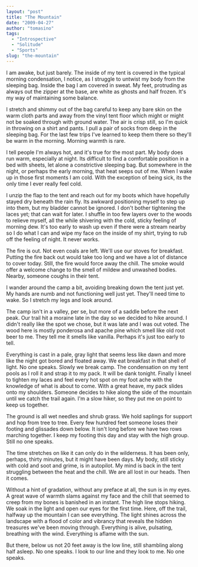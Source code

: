 ```yaml
---
layout: "post"
title: "The Mountain"
date: "2009-04-27"
author: "tomasino"
tags:
  - "Introspective"
  - "Solitude"
  - "Sports"
slug: "the-mountain"
---
```


I am awake, but just barely. The inside of my tent is covered in the
typical morning condensation, I notice, as I struggle to untwist my body
from the sleeping bag. Inside the bag I am covered in sweat. My feet,
protruding as always out the zipper at the base, are white as ghosts and
half frozen. It's my way of maintaining some balance.

I stretch and shimmy out of the bag careful to keep any bare skin on the
warm cloth parts and away from the vinyl tent floor which might or might
not be soaked through with ground water. The air is crisp still, so I'm
quick in throwing on a shirt and pants. I pull a pair of socks from deep
in the sleeping bag. For the last few trips I've learned to keep them
there so they'll be warm in the morning. Morning warmth is rare.

I tell people I'm always hot, and it's true for the most part. My body
does run warm, especially at night. Its difficult to find a comfortable
position in a bed with sheets, let alone a constrictive sleeping bag.
But somewhere in the night, or perhaps the early morning, that heat
seeps out of me. When I wake up in those first moments I am cold. With
the exception of being sick, its the only time I ever really feel cold.

I unzip the flap to the tent and reach out for my boots which have
hopefully stayed dry beneath the rain fly. Its awkward positioning
myself to step up into them, but my bladder cannot be ignored. I don't
bother tightening the laces yet; that can wait for later. I shuffle in
too few layers over to the woods to relieve myself, all the while
shivering with the cold, sticky feeling of morning dew. It's too early
to wash up even if there were a stream nearby so I do what I can and
wipe my face on the inside of my shirt, trying to rub off the feeling of
night. It never works.

The fire is out. Not even coals are left. We'll use our stoves for
breakfast. Putting the fire back out would take too long and we have a
lot of distance to cover today. Still, the fire would force away the
chill. The smoke would offer a welcome change to the smell of mildew and
unwashed bodies. Nearby, someone coughs in their tent.

I wander around the camp a bit, avoiding breaking down the tent just
yet. My hands are numb and not functioning well just yet. They'll need
time to wake. So I stretch my legs and look around.

The camp isn't in a valley, per se, but more of a saddle before the next
peak. Our trail hit a moraine late in the day so we decided to hike
around. I didn't really like the spot we chose, but it was late and I
was out voted. The wood here is mostly ponderosa and apache pine which
smell like old root beer to me. They tell me it smells like vanilla.
Perhaps it's just too early to tell.

Everything is cast in a pale, gray light that seems less like dawn and
more like the night got bored and floated away. We eat breakfast in that
shell of light. No one speaks. Slowly we break camp. The condensation on
my tent pools as I roll it and strap it to my pack. It will be dank
tonight. Finally I kneel to tighten my laces and feel every hot spot on
my foot ache with the knowledge of what is about to come. With a great
heave, my pack slides onto my shoulders. Someone decides to hike along
the side of the mountain until we catch the trail again. I'm a slow
hiker, so they put me on point to keep us together.

The ground is all wet needles and shrub grass. We hold saplings for
support and hop from tree to tree. Every few hundred feet someone loses
their footing and glissades down below. It isn't long before we have two
rows marching together. I keep my footing this day and stay with the
high group. Still no one speaks.

The time stretches on like it can only do in the wilderness. It has been
only, perhaps, thirty minutes, but it might have been days. My body,
still sticky with cold and soot and grime, is in autopilot. My mind is
back in the tent struggling between the heat and the chill. We are all
lost in our heads. Then it comes.

Without a hint of gradation, without any preface at all, the sun is in
my eyes. A great wave of warmth slams against my face and the chill that
seemed to creep from my bones is banished in an instant. The high line
stops hiking. We soak in the light and open our eyes for the first time.
Here, off the trail, halfway up the mountain I can see everything. The
light shines across the landscape with a flood of color and vibrancy
that reveals the hidden treasures we've been moving through. Everything
is alive, pulsating, breathing with the wind. Everything is aflame with
the sun.

But there, below us not 20 feet away is the low line, still shambling
along half asleep. No one speaks. I look to our line and they look to
me. No one speaks.
